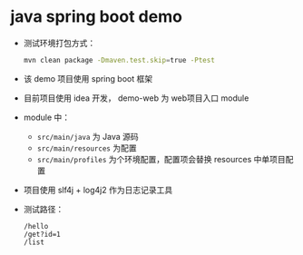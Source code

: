 # java spring boot demo

* 测试环境打包方式：

    ```bash
    mvn clean package -Dmaven.test.skip=true -Ptest
    ```
    
* 该 demo 项目使用 spring boot 框架
* 目前项目使用 idea 开发， demo-web 为 web项目入口 module
* module 中：
    * `src/main/java` 为 Java 源码
    * `src/main/resources` 为配置
    * `src/main/profiles` 为个环境配置，配置项会替换 resources 中单项目配置
* 项目使用 slf4j + log4j2 作为日志记录工具
* 测试路径：
   
    ```
    /hello
    /get?id=1
    /list 
    ```
    
 